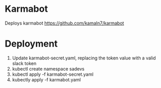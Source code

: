 # Karmabot

Deploys karmabot https://github.com/kamaln7/karmabot

# Deployment
1. Update karmabot-secret.yaml, replacing the token value with a valid slack token
2. kubectl create namespace sadevs
3. kubectl apply -f karmabot-secret.yaml
4. kubectly apply -f karmabot.yaml
